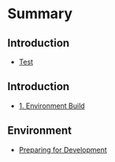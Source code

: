 # Summary

## Introduction

* [Test](reference/test.md)

## Introduction

* [1. Environment Build](README.md)

## Environment

* [Preparing for Development](environment/preparing-for-development.md)

